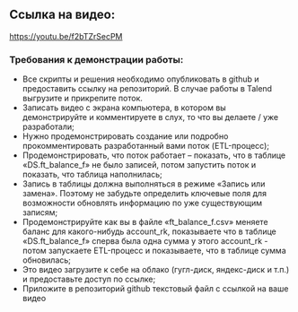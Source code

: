 ## Сcылка на видео:
https://youtu.be/f2bTZrSecPM


### Требования к демонстрации работы:

- Все скрипты и решения необходимо опубликовать в github и предоставить ссылку на репозиторий. В случае работы в Talend выгрузите и прикрепите поток.
- Записать видео с экрана компьютера, в котором вы демонстрируйте и комментируете в слух, то что вы делаете / уже разработали;
- Нужно продемонстрировать создание или подробно прокомментировать разработанный вами поток (ETL-процесс);
- Продемонстрировать, что поток работает – показать, что в таблице «DS.ft_balance_f» не было записей, потом запустить поток и показать, что таблица наполнилась;
- Запись в таблицы должна выполняться в режиме «Запись или замена». Поэтому не забудьте определить ключевые поля для возможности обновлять информацию по уже существующим записям;
- Продемонстрируйте как вы в файле «ft_balance_f.csv» меняете баланс для какого-нибудь account_rk, показываете что в таблице «DS.ft_balance_f» сперва была одна сумма у этого account_rk - потом запускаете ETL-процесс и показываете, что в таблице сумма обновилась;
- Это видео загрузите к себе на облако (гугл-диск, яндекс-диск и т.п.) и предоставьте доступ по ссылке;
- Приложите в репозиторий github текстовый файл с ссылкой на ваше видео


